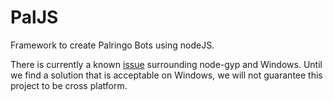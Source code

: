 # PalJS
Framework to create Palringo Bots using nodeJS.

There is currently a known [issue](https://github.com/nodejs/node-gyp/issues/629) surrounding node-gyp and Windows. Until we find a solution that is acceptable on Windows, we will not guarantee this project to be cross platform.
